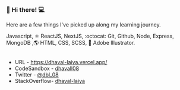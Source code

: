 ### 👋 Hi there! 💻

Here are a few things I've picked up along my learning journey.

Javascript, ⚛️ ReactJS, NextJS, :octocat: Git, Github, Node, Express, MongoDB ,🌎 HTML, CSS, SCSS, :triangular_ruler: Adobe Illustrator.

##
- URL          - https://dhaval-laiya.vercel.app/
- CodeSandbox  - [dhavall08](https://codesandbox.io/u/dhavall08)
- Twitter      - [@dbl_08](https://twitter.com/dbl_08)
- StackOverflow- [dhaval-laiya](https://stackoverflow.com/users/8915198/dhaval-laiya?tab=profile)
